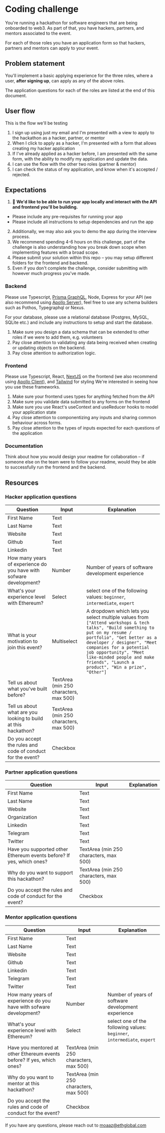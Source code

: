 # Coding challenge

You're running a hackathon for software engineers that are being onboarded to web3. As part of that, you have hackers, partners, and mentors associated to the event.

For each of those roles you have an application form so that hackers, partners and mentors can apply to your event.

## Problem statement
You'll implement a basic applying experience for the three roles, where a user, **after signing up**, can apply as any of the above roles.

The application questions for each of the roles are listed at the end of this document.

## User flow
This is the flow we'll be testing

1. I sign up using just my email and I'm presented with a view to apply to the hackathon as a hacker, partner, or mentor
2. When I click to apply as a hacker, I'm presented with a form that allows creating my hacker application
3. If I've already applied as a hacker before, I am presented with the same form, with the ability to modify my application and update the data.
4. I can use the flow with the other two roles (partner & mentor)
5. I can check the status of my application, and know when it's accepted / rejected.


## Expectations
1. 📣 **We'd like to be able to run your app locally and interact with the API and frontend you'll be building.**
  * Please include any pre-requisites for running your app
  * Please include all instructions to setup dependencies and run the app
2. Additionally, we may also ask you to demo the app during the interview process.
3. We recommend spending 4-6 hours on this challenge, part of the challenge is also understanding how you break down scope when implementing features with a broad scope.
4. Please submit your solution within this repo – you may setup different folders for the frontend and backend.
5. Even if you don't complete the challenge, consider submitting with however much progress you've made.

### Backend
Please use Typescript, [Prisma GraphQL][Prisma], Node, Express for your API (we also recommend using [Apollo Server][Apollo]), feel free to use any schema builders such as Pothos, Typegraphql or Nexus.

For your database, please use a relational database (Postgres, MySQL, SQLite etc.) and include any instructions to setup and start the database.

1. Make sure you design a data schema that can be extended to other roles if we were to add them, e.g. volunteers
2. Pay close attention to validating any data being received when creating or updating objects on the backend.
3. Pay close attention to authorization logic.

### Frontend
Please use Typescript, React, [NextJS][NextJS] on the frontend (we also recommend using [Apollo Client][Apollo]), and [Tailwind][Tailwind] for styling
We're interested in seeing how you use these frameworks.
1. Make sure your frontend uses types for anything fetched from the API
2. Make sure you validate data submitted to any forms on the frontend
3. Make sure you use React's useContext and useReducer hooks to model your application state
4. Pay close attention to componentizing any inputs and sharing common behaviour across forms.
5. Pay close attention to the types of inputs expected for each questions of the application


### Documentation
Think about how you would design your readme for collaboration – if someone else on the team were to follow your readme, would they be able to successfully run the frontend and the backend.


## Resources

### Hacker application questions

| Question      | Input       | Explanation |
| -----------   | ----------- | ------------|
| First Name    | Text        |             |
| Last Name     | Text        |             |
| Website       | Text        |
| Github        | Text        |             |
| Linkedin      | Text        |             |
| How many years of experience do you have with sofware development?     | Number        | Number of years of software development experience             |
| What's your experience level with Ethereum?     | Select       | select one of the following values: `beginner`, `intermediate`, `expert`             |
| What is your motivation to join this event?     | Multiselect       | A dropdown which lets you select multiple values from `["Attend workshops & tech talks", "Build something to put on my resume / portfolio", "Get better as a developer / designer", "Meet companies for a potential job opportunity", "Meet like-minded people and make friends", "Launch a product", "Win a prize", "Other"]`             |
| Tell us about what you've built before?         | TextArea (min 250 characters, max 500)       |             |
| Tell us about what are you looking to build at this hackathon?         | TextArea (min 250 characters, max 500)       |             |
| Do you accept the rules and code of conduct for the event?         | Checkbox       |             |

### Partner application questions

| Question      | Input       | Explanation |
| -----------   | ----------- | ------------|
| First Name    | Text        |             |
| Last Name     | Text        |             |
| Website       | Text        |
| Organization  | Text        |             |
| Linkedin      | Text        |             |
| Telegram      | Text        |             |
| Twitter      | Text        |             |
| Have you supported other Ethereum events before? If yes, which ones?         | TextArea (min 250 characters, max 500)       |             |
| Why do you want to support this hackathon?         | TextArea (min 250 characters, max 500)       |             |
| Do you accept the rules and code of conduct for the event?         | Checkbox       |             |

### Mentor application questions

| Question      | Input       | Explanation |
| -----------   | ----------- | ------------|
| First Name    | Text        |             |
| Last Name     | Text        |             |
| Website       | Text        |
| Github        | Text        |             |
| Linkedin      | Text        |             |
| Telegram      | Text        |             |
| Twitter      | Text        |             |
| How many years of experience do you have with sofware development?     | Number        | Number of years of software development experience             |
| What's your experience level with Ethereum?     | Select       | select one of the following values: `beginner`, `intermediate`, `expert`             |
| Have you mentored at other Ethereum events before? If yes, which ones?         | TextArea (min 250 characters, max 500)       |             |
| Why do you want to mentor at this hackathon?         | TextArea (min 250 characters, max 500)       |             |
| Do you accept the rules and code of conduct for the event?         | Checkbox       |             |


[Tailwind]: https://tailwindcss.com/
[Prisma]: https://www.prisma.io/docs
[NextJS]: https://nextjs.org/
[Apollo]: https://www.apollographql.com/docs/

If you have any questions, please reach out to moaaz@ethglobal.com
